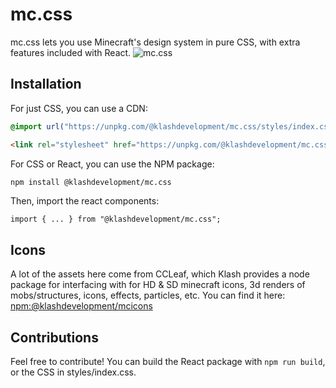 # mc.css
mc.css lets you use Minecraft's design system in pure CSS, with extra features included with React.
![mc.css](https://socialify.git.ci/klashdevelopment/mc.css/image?custom_description=Minecraft%27s+design+system+in+pure+CSS+%26+optional+React&custom_language=CSS&description=1&font=JetBrains+Mono&language=1&name=1&owner=1&pattern=Solid&theme=Dark)

## Installation
For just CSS, you can use a CDN:
```css
@import url("https://unpkg.com/@klashdevelopment/mc.css/styles/index.css");
```
```html
<link rel="stylesheet" href="https://unpkg.com/@klashdevelopment/mc.css/styles/index.css" />
```

For CSS or React, you can use the NPM package:
```sh
npm install @klashdevelopment/mc.css
```

Then, import the react components:
```tsx
import { ... } from "@klashdevelopment/mc.css";
```

## Icons
A lot of the assets here come from CCLeaf, which Klash provides a node package for interfacing with for HD & SD minecraft icons, 3d renders of mobs/structures, icons, effects, particles, etc.
You can find it here: [npm:@klashdevelopment/mcicons](https://www.npmjs.com/package/@klashdevelopment/mcicons)

## Contributions
Feel free to contribute! You can build the React package with `npm run build`, or the CSS in styles/index.css.
